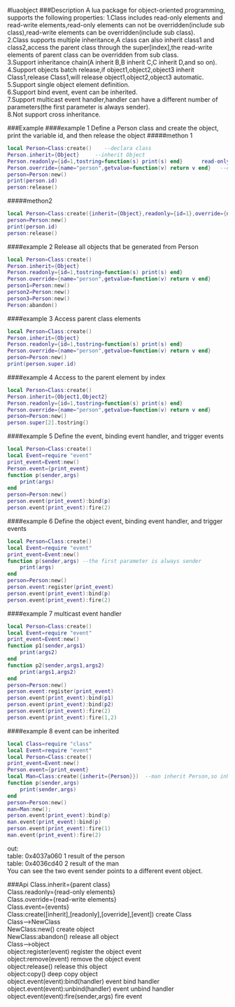 #luaobject
###Description
A lua package for object-oriented programming, supports the following properties:
1.Class includes  read-only elements and read-write elements,read-only elements can not be overridden(include sub class),read-write elements can be overridden(include sub class).<br>
2.Class supports multiple inheritance,A class can also inherit class1 and class2,access the parent class through the super[index],the read-write elements of parent class can be overridden from  sub class.<br>
3.Support inheritance chain(A inherit B,B inherit C,C inherit D,and so on).<br>
4.Support objects batch release,if object1,object2,object3 inherit Class1,release Class1,will release object1,object2,object3 automatic.<br>
5.Support single object element definition.<br>
6.Support bind event, event can be inherited.<br>
7.Support multicast event handler,handler can have a different number of parameters(the first parameter is always sender).<br>
8.Not support cross inheritance.<br>

###Example
####example 1
Define a Person class and create the object, print the variable id, and then release the object
#####methon 1
```lua
local Person=Class:create()    --declara class
Person.inherit={Object}     --inherit Object
Person.readonly={id=1,tostring=function(s) print(s) end}      read-only element,can not be override,can be inherited
Person.override={name="person",getvalue=function(v) return v end}   --can be override,can be inherited
person=Person:new()
print(person.id)
person:release()
```
#####methon2
```lua
local Person=Class:create({inherit={Object},readonly={id=1},override={name="person"}})
person=Person:new()
print(person.id)
person:release()
```
####example 2
Release all objects that be generated from Person
```lua
local Person=Class:create()
Person.inherit={Object}
Person.readonly={id=1,tostring=function(s) print(s) end}
Person.override={name="person",getvalue=function(v) return v end}
person1=Person:new()
person2=Person:new()
person3=Person:new()
Person:abandon()
```
####example 3
Access parent class elements
```lua
local Person=Class:create()
Person.inherit={Object}
Person.readonly={id=1,tostring=function(s) print(s) end}
Person.override={name="person",getvalue=function(v) return v end}
person=Person:new()
print(person.super.id) 
```
####example 4
Access to the parent element by index
```lua
local Person=Class:create()
Person.inherit={Object1,Object2}
Person.readonly={id=1,tostring=function(s) print(s) end}
Person.override={name="person",getvalue=function(v) return v end}
person=Person:new()
person.super[2].tostring()
```
####example 5
Define the event, binding event handler, and trigger events
```lua
local Person=Class:create()
local Event=require "event"
print_event=Event:new()
Person.event={print_event}
function p(sender,args) 
    print(args) 
end
person=Person:new()
person.event(print_event):bind(p)
person.event(print_event):fire(2)
```
####example 6
Define the object event, binding event handler, and trigger events
```lua
local Person=Class:create()
local Event=require "event"
print_event=Event:new()
function p(sender,args) --the first parameter is always sender
    print(args) 
end
person=Person:new()
person.event:register(print_event)
person.event(print_event):bind(p)
person.event(print_event):fire(2)
```
####example 7
multicast event handler
```lua
local Person=Class:create()
local Event=require "event"
print_event=Event:new()
function p1(sender,args1) 
    print(args2) 
end
function p2(sender,args1,args2) 
    print(args1,args2) 
end
person=Person:new()
person.event:register(print_event)
person.event(print_event):bind(p1)
person.event(print_event):bind(p2)
person.event(print_event):fire(2)
person.event(print_event):fire(1,2)
```
####example 8
event can be inherited
```lua
local Class=require "class"
local Event=require "event"
local Person=Class:create()
print_event=Event:new()
Person.event={print_event}
local Man=Class:create({inherit={Person}})	--man inherit Person,so inherit print_event
function p(sender,args) 
    print(sender,args) 
end
person=Person:new()
man=Man:new();
person.event(print_event):bind(p)
man.event(print_event):bind(p)
person.event(print_event):fire(1)
man.event(print_event):fire(2)
```
out:<br>
table: 0x4037a060	1	result of the person<br>
table: 0x4036cd40	2	result of the man<br>
You can see the two event sender points to a different event object.<br>

###Api
Class.inherit={parent class}<br>
Class.readonly={read-only elements}<br>
Class.override={read-write elements}<br>
Class.event={events} <br>
Class:create([inherit],[readonly],[override],[event])	create Class<br>
Class-->NewClass<br>
NewClass:new()	create object<br>
NewClass:abandon()	release all object<br>
Class-->object<br>
object:register(event)	register the object event<br>
object:remove(event)	remove the object event<br>
object:release()	release this object<br>
object:copy()	deep copy object<br>
object.event(event):bind(handler)	event bind handler<br>
object.event(event):unbind(handler)	event unbind handler<br>
object.event(event):fire(sender,args)	fire event<br>

